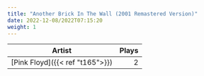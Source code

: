 ```yaml
---
title: "Another Brick In The Wall (2001 Remastered Version)"
date: 2022-12-08/2022T07:15:20
weight: 1
---
```




 Artist | Plays 
----- | -----:
[Pink Floyd]({{< ref "t165">}}) | 2
